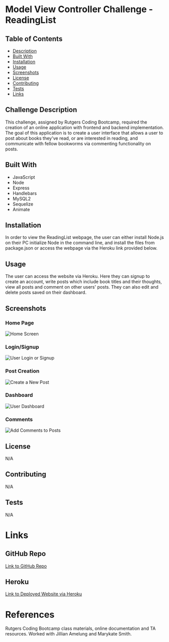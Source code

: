 # Model View Controller Challenge - ReadingList   

  ## Table of Contents
  * [Description](#challenge-description)
  * [Built With](#built-with)
  * [Installation](#installation)
  * [Usage](#usage)
  * [Screenshots](#screenshots)
  * [License](#license)
  * [Contributing](#contributing)
  * [Tests](#tests)
  * [Links](#links)

  ## Challenge Description
  This challenge, assigned by Rutgers Coding Bootcamp, required the creation of an online application with frontend and backend implementation. The goal of this application is to create a user interface that allows a user to post about books they've read, or are interested in reading, and communicate with fellow bookworms via commenting functionality on posts.

  ## Built With
  * JavaScript
  * Node
  * Express
  * Handlebars
  * MySQL2
  * Sequelize
  * Animate

  ## Installation
  In order to view the ReadingList webpage, the user can either install Node.js on their PC initialize Node in the command line, and install the files from package.json or access the webpage via the Heroku link provided below.

  ## Usage
  The user can access the website via Heroku. Here they can signup to create an account, write posts which include book titles and their thoughts, view all posts and comment on other users' posts. They can also edit and delete posts saved on their dashboard.

  ## Screenshots
  ### Home Page
  ![Home Screen](https://user-images.githubusercontent.com/81491306/132041450-ef112a31-9f94-4851-9439-2658f8fbbb1a.JPG)

  ### Login/Signup
  ![User Login or Signup](https://user-images.githubusercontent.com/81491306/132041529-6e74c888-3e0b-44c8-a1c8-96def781bbb6.JPG)

  ### Post Creation
  ![Create a New Post](https://user-images.githubusercontent.com/81491306/132041570-178083c1-a855-45fb-b288-9ec6df939f80.JPG)

  ### Dashboard
  ![User Dashboard](https://user-images.githubusercontent.com/81491306/132041411-723b2789-ed40-466b-a306-c780567f6e6b.JPG)

  ### Comments
  ![Add Comments to Posts](https://user-images.githubusercontent.com/81491306/132041371-3e63f55d-3d16-4623-913d-060bb2751b9e.JPG)

  ## License
  N/A
    
  ## Contributing
  N/A

  ## Tests
  N/A

  # Links
  ## GitHub Repo
  [Link to GitHub Repo](https://github.com/lchinquee/slatorer)

  ## Heroku 
  [Link to Deployed Website via Heroku]()

  # References
  Rutgers Coding Bootcamp class materials, online documentation and TA resources.
  Worked with Jillian Amelung and Marykate Smith.
